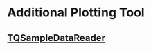 # Additional Plotting Tool

## [TQSampleDataReader](https://atlas-caf.web.cern.ch/TQSampleDataReader.html)



